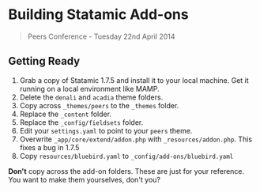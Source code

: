 # Building Statamic Add-ons

> Peers Conference - Tuesday 22nd April 2014

## Getting Ready

1. Grab a copy of Statamic 1.7.5 and install it to your local machine. Get it running on a local environment like MAMP.
2. Delete the `denali` and `acadia` theme folders.
3. Copy across `_themes/peers` to the `_themes` folder.
4. Replace the `_content` folder.
4. Replace the `_config/fieldsets` folder.
5. Edit your `settings.yaml` to point to your `peers` theme.
6. Overwrite `_app/core/extend/addon.php` with `_resources/addon.php`. This fixes a bug in 1.7.5
7. Copy `resources/bluebird.yaml` to `_config/add-ons/bluebird.yaml`

**Don't** copy across the add-on folders. These are just for your reference. You want to make them yourselves, don't you?
